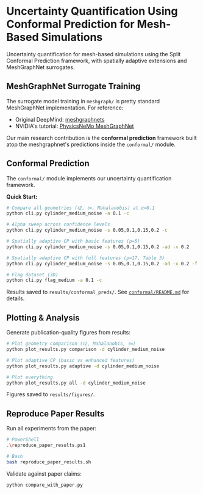 # Uncertainty Quantification Using Conformal Prediction for Mesh-Based Simulations

Uncertainty quantification for mesh-based simulations using the Split Conformal Prediction framework, with spatially adaptive extensions and MeshGraphNet surrogates.

## MeshGraphNet Surrogate Training

The surrogate model training in `meshgraph/` is pretty standard MeshGraphNet implementation. For reference:
- Original DeepMind: [meshgraphnets](https://github.com/google-deepmind/deepmind-research/blob/master/meshgraphnets/README.md)
- NVIDIA's tutorial: [PhysicsNeMo MeshGraphNet](https://docs.nvidia.com/physicsnemo/latest/user-guide/model_architecture/meshgraphnet.html)

Our main research contribution is the **conformal prediction** framework built atop the meshgraphnet's predictions inside the `conformal/` module.

## Conformal Prediction

The `conformal/` module implements our uncertainty quantification framework. 

**Quick Start:**
```bash
# Compare all geometries (ℓ2, ℓ∞, Mahalanobis) at α=0.1
python cli.py cylinder_medium_noise -a 0.1 -c

# Alpha sweep across confidence levels
python cli.py cylinder_medium_noise -s 0.05,0.1,0.15,0.2 -c

# Spatially adaptive CP with basic features (p=5)
python cli.py cylinder_medium_noise -s 0.05,0.1,0.15,0.2 -ad -x 0.2

# Spatially adaptive CP with full features (p=17, Table 3)
python cli.py cylinder_medium_noise -s 0.05,0.1,0.15,0.2 -ad -x 0.2 -f

# Flag dataset (3D)
python cli.py flag_medium -a 0.1 -c
```

Results saved to `results/conformal_preds/`. See [`conformal/README.md`](conformal/README.md) for details.

## Plotting & Analysis

Generate publication-quality figures from results:

```bash
# Plot geometry comparison (ℓ2, Mahalanobis, ℓ∞)
python plot_results.py comparison -d cylinder_medium_noise

# Plot adaptive CP (basic vs enhanced features)
python plot_results.py adaptive -d cylinder_medium_noise

# Plot everything
python plot_results.py all -d cylinder_medium_noise
```

Figures saved to `results/figures/`.

## Reproduce Paper Results

Run all experiments from the paper:

```bash
# PowerShell
.\reproduce_paper_results.ps1

# Bash
bash reproduce_paper_results.sh
```

Validate against paper claims:
```bash
python compare_with_paper.py
```


